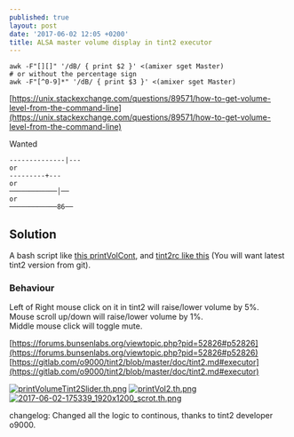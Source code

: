 ```yaml
---
published: true
layout: post
date: '2017-06-02 12:05 +0200'
title: ALSA master volume display in tint2 executor
---
```

    awk -F"[][]" '/dB/ { print $2 }' <(amixer sget Master)
    # or without the percentage sign
    awk -F"[^0-9]*" '/dB/ { print $3 }' <(amixer sget Master)
    
[https://unix.stackexchange.com/questions/89571/how-to-get-volume-level-from-the-command-line](https://unix.stackexchange.com/questions/89571/how-to-get-volume-level-from-the-command-line)

Wanted

    --------------|---
    or
    ---------+---
    or
    ────────────│──
    or
    ────────────86──
    
## Solution

A bash script like [this printVolCont](https://raw.githubusercontent.com/brontosaurusrex/postbang/master/bin/printVolCont), and [tint2rc like this](https://raw.githubusercontent.com/brontosaurusrex/postbang/master/.config/tint2/tint2rc.printVolCont) (You will want latest tint2 version from git).

### Behaviour

Left of Right mouse click on it in tint2 will raise/lower volume by 5%.  
Mouse scroll up/down will raise/lower volume by 1%.  
Middle mouse click will toggle mute.

[https://forums.bunsenlabs.org/viewtopic.php?pid=52826#p52826](https://forums.bunsenlabs.org/viewtopic.php?pid=52826#p52826)  
[https://gitlab.com/o9000/tint2/blob/master/doc/tint2.md#executor](https://gitlab.com/o9000/tint2/blob/master/doc/tint2.md#executor)

[![printVolumeTint2Slider.th.png](https://cdn.scrot.moe/images/2017/05/31/printVolumeTint2Slider.th.png)](https://cdn.scrot.moe/images/2017/05/31/printVolumeTint2Slider.png)
[![printVol2.th.png](https://cdn.scrot.moe/images/2017/05/31/printVol2.th.png)](https://cdn.scrot.moe/images/2017/05/31/printVol2.png)
[![2017-06-02-175339_1920x1200_scrot.th.png](https://cdn.scrot.moe/images/2017/06/02/2017-06-02-175339_1920x1200_scrot.th.png)](https://cdn.scrot.moe/images/2017/06/02/2017-06-02-175339_1920x1200_scrot.png)

changelog: Changed all the logic to continous, thanks to tint2 developer o9000.
